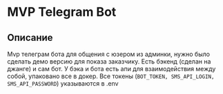 # MVP Telegram Bot

## Описание <a name = "about"></a>

Mvp телеграм бота для общения с юзером из админки, нужно было сделать демо версию для показа заказчику. Есть бэкенд (сделан на джанге) и сам бот. У бэка и бота есть апи для взаимодействия между собой, упаковано все в докер. Все токены (```BOT_TOKEN, SMS_API_LOGIN, SMS_API_PASSWORD```) указываются в .env

